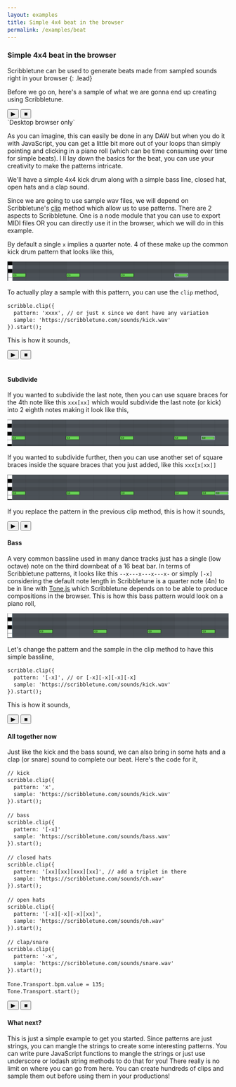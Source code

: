 ```yaml
---
layout: examples
title: Simple 4x4 beat in the browser
permalink: /examples/beat
---
```


### Simple 4x4 beat in the browser

Scribbletune can be used to generate beats made from sampled sounds right in your browser
{: .lead}

Before we go on, here's a sample of what we are gonna end up creating using Scribbletune.

<div>
  <button class="btnStartAll">&#9654;</button>
  <button class="btnStopAll">&#9632;</button>
</div>
`Desktop browser only`

As you can imagine, this can easily be done in any DAW but when you do it with JavaScript, you can get a little bit more out of your loops than simply pointing and clicking in a piano roll (which can be time consuming over time for simple beats). I ll lay down the basics for the beat, you can use your creativity to make the patterns intricate.

We'll have a simple 4x4 kick drum along with a simple bass line, closed hat, open hats and a clap sound.

Since we are going to use sample wav files, we will depend on Scribbletune's [clip](/documentation/core/clip) method which allow us to use patterns. There are 2 aspects to Scribbletune. One is a node module that you can use to export MIDI files OR you can directly use it in the browser, which we will do in this example.

By default a single `x` implies a quarter note. 4 of these make up the common kick drum pattern that looks like this,

![Quarter notes](/images/x.png)

To actually play a sample with this pattern, you can use the `clip` method,

```
scribble.clip({
  pattern: 'xxxx', // or just x since we dont have any variation
  sample: 'https://scribbletune.com/sounds/kick.wav'
}).start();
```

This is how it sounds,

<div>
  <button id="btnStartX">&#9654;</button>
  <button class="btnStopAll">&#9632;</button>
</div>

<br>

#### Subdivide

If you wanted to subdivide the last note, then you can use square braces for the 4th note like this `xxx[xx]` which would subdivide the last note (or kick) into 2 eighth notes making it look like this,

![Quarter notes](/images/x2.png)

If you wanted to subdivide further, then you can use another set of square braces inside the square braces that you just added, like this `xxx[x[xx]]`

![Quarter notes](/images/x3.png)

If you replace the pattern in the previous clip method, this is how it sounds,

<div>
  <button id="btnStartX3">&#9654;</button>
  <button class="btnStopAll">&#9632;</button>
</div>

#### Bass

A very common bassline used in many dance tracks just has a single (low octave) note on the third downbeat of a 16 beat bar. In terms of Scribbletune patterns, it looks like this `--x---x---x---x-` or simply `[-x]` considering the default note length in Scribbletune is a quarter note (4n) to be in line with [Tone.js](https://tonejs.github.io/) which Scribbletune depends on to be able to produce compositions in the browser. This is how this bass pattern would look on a piano roll,

![Quarter notes](/images/-x.png)

Let's change the pattern and the sample in the clip method to have this simple bassline,

```
scribble.clip({
  pattern: '[-x]', // or [-x][-x][-x][-x]
  sample: 'https://scribbletune.com/sounds/kick.wav'
}).start();
```

This is how it sounds,

<div>
  <button id="btnStartBass">&#9654;</button>
  <button class="btnStopAll">&#9632;</button>
</div>

#### All together now

Just like the kick and the bass sound, we can also bring in some hats and a clap (or snare) sound to complete our beat. Here's the code for it,

```
// kick
scribble.clip({
  pattern: 'x',
  sample: 'https://scribbletune.com/sounds/kick.wav'
}).start();

// bass
scribble.clip({
  pattern: '[-x]'
  sample: 'https://scribbletune.com/sounds/bass.wav'
}).start();

// closed hats
scribble.clip({
  pattern: '[xx][xx][xxx][xx]', // add a triplet in there
  sample: 'https://scribbletune.com/sounds/ch.wav'
}).start();

// open hats
scribble.clip({
  pattern: '[-x][-x][-x][xx]',
  sample: 'https://scribbletune.com/sounds/oh.wav'
}).start();

// clap/snare
scribble.clip({
  pattern: '-x',
  sample: 'https://scribbletune.com/sounds/snare.wav'
}).start();

Tone.Transport.bpm.value = 135;
Tone.Transport.start();
```

<div>
  <button class="btnStartAll">&#9654;</button>
  <button class="btnStopAll">&#9632;</button>
</div>

#### What next?

This is just a simple example to get you started. Since patterns are just strings, you can mangle the strings to create some interesting patterns. You can write pure JavaScript functions to mangle the strings or just use underscore or lodash string methods to do that for you! There really is no limit on where you can go from here. You can create hundreds of clips and sample them out before using them in your productions!

<script src="/js/beat.js"></script>
